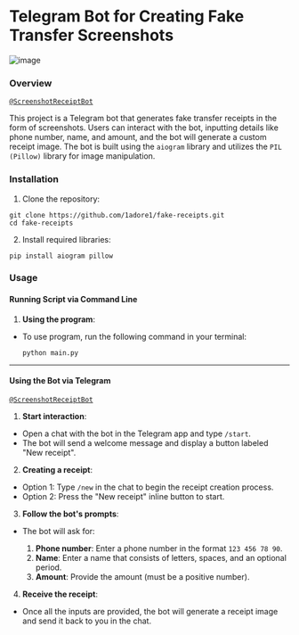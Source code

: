 # Telegram Bot for Creating Fake Transfer Screenshots
![image](https://github.com/user-attachments/assets/515bbcda-1bbf-4860-8c5b-d654bf38ae63)
### Overview
[```@ScreenshotReceiptBot```](https://t.me/ScreenshotReceiptBot)

This project is a Telegram bot that generates fake transfer receipts in the form of screenshots. 
Users can interact with the bot, inputting details like phone number, name, and amount, and the bot will generate a custom receipt image. 
The bot is built using the ```aiogram``` library and utilizes the ```PIL (Pillow)``` library for image manipulation.
### Installation
1. Clone the repository:
```
git clone https://github.com/1adore1/fake-receipts.git
cd fake-receipts
```
2. Install required libraries:
```
pip install aiogram pillow
```
### Usage
#### Running Script via Command Line
1) **Using the program**:

  * To use program, run the following command in your terminal:
    ```
    python main.py
    ```
---
#### Using the Bot via Telegram
[```@ScreenshotReceiptBot```](https://t.me/ScreenshotReceiptBot)
1) **Start interaction**:

  * Open a chat with the bot in the Telegram app and type ```/start```.
  * The bot will send a welcome message and display a button labeled "New receipt".
2) **Creating a receipt**:
  
  * Option 1: Type ```/new``` in the chat to begin the receipt creation process.
  * Option 2: Press the "New receipt" inline button to start.
3. **Follow the bot's prompts**:
* The bot will ask for:
  
  1) **Phone number**: Enter a phone number in the format ```123 456 78 90```.
  2) **Name**: Enter a name that consists of letters, spaces, and an optional period.
  3) **Amount**: Provide the amount (must be a positive number).
4. **Receive the receipt**:
* Once all the inputs are provided, the bot will generate a receipt image and send it back to you in the chat.
